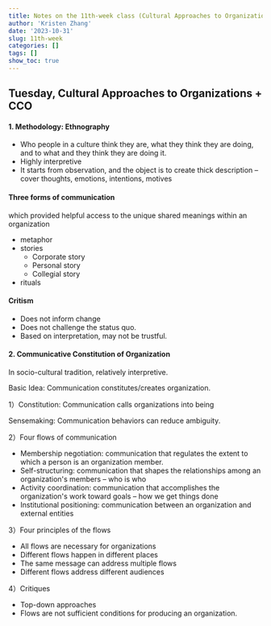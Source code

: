 ```yaml
---
title: Notes on the 11th-week class (Cultural Approaches to Organizations)
author: 'Kristen Zhang'
date: '2023-10-31'
slug: 11th-week
categories: []
tags: []
show_toc: true
---
```


## Tuesday, Cultural Approaches to Organizations + CCO

#### 1. Methodology: Ethnography

- Who people in a culture think they are, what they think they are doing, and to what and they think they are doing it.
- Highly interpretive
- It starts from observation, and the object is to create thick description – cover thoughts, emotions, intentions, motives

#### Three forms of communication

which provided helpful access to the unique shared meanings within an organization

- metaphor
- stories
  - Corporate story
  - Personal story
  - Collegial story
- rituals

#### Critism

- Does not inform change
- Does not challenge the status quo.
- Based on interpretation, may not be trustful.

#### 2. Communicative Constitution of Organization

In socio-cultural tradition, relatively interpretive.

Basic Idea: Communication constitutes/creates organization.

1）Constitution: Communication calls organizations into being

Sensemaking: Communication behaviors can reduce ambiguity.

2）Four flows of communication

- Membership negotiation: communication that regulates the extent to which a person is an organization member.
- Self-structuring: communication that shapes the relationships among an organization's members – who is who
- Activity coordination: communication that accomplishes the organization's work toward goals – how we get things done
- Institutional positioning: communication between an organization and external entities

3）Four principles of the flows

- All flows are necessary for organizations
- Different flows happen in different places
- The same message can address multiple flows
- Different flows address different audiences

4）Critiques

- Top-down approaches
- Flows are not sufficient conditions for producing an organization.






